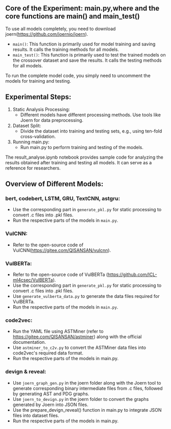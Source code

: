 ## Core of the Experiment: main.py,where and the core functions are main() and main_test()

To use all models completely, you need to download joern(https://github.com/joernio/joern).

- `main()`: This function is primarily used for model training and saving results. It calls the training methods for all models.
- `main_test()`: This function is primarily used to test the trained models on the crossover dataset and save the results. It calls the testing methods for all models.

To run the complete model code, you simply need to uncomment the models for training and testing.

## Experimental Steps:

1. Static Analysis Processing:
   - Different models have different processing methods. Use tools like Joern for data preprocessing.
2. Dataset Split:
   - Divide the dataset into training and testing sets, e.g., using ten-fold cross-validation.
3. Running main.py:
   - Run main.py to perform training and testing of the models.

The result_analyse.ipynb notebook provides sample code for analyzing the results obtained after training and testing all models. It can serve as a reference for researchers.

## Overview of Different Models:

### bert, codebert, LSTM, GRU, TextCNN, astgru:

- Use the corresponding part in `generate_pkl.py` for static processing to convert .c files into .pkl files.
- Run the respective parts of the models in `main.py`.

### VulCNN:

- Refer to the open-source code of VulCNN(https://gitee.com/QISANSAN/vulcnn).

### VulBERTa:

- Refer to the open-source code of VulBERTa (https://github.com/ICL-ml4csec/VulBERTa).
- Use the corresponding part in `generate_pkl.py` for static processing to convert .c files into .pkl files.
- Use `generate_vulberta_data.py` to generate the data files required for VulBERTa.
- Run the respective parts of the models in `main.py`.

### code2vec:

- Run the YAML file using ASTMiner (refer to https://gitee.com/QISANSAN/astminer) along with the official documentation.
- Use `astminer_to_c2v.py` to convert the ASTMiner data files into code2vec's required data format.
- Run the respective parts of the models in main.py.

### devign & reveal:

- Use `joern_graph_gen.py` in the joern folder along with the Joern tool to generate corresponding binary intermediate files from .c files, followed by generating AST and PDG graphs.
- Use `joern_to_devign.py` in the joern folder to convert the graphs generated by Joern into JSON files.
- Use the prepare_devign_reveal() function in main.py to integrate JSON files into dataset files.
- Run the respective parts of the models in main.py.
